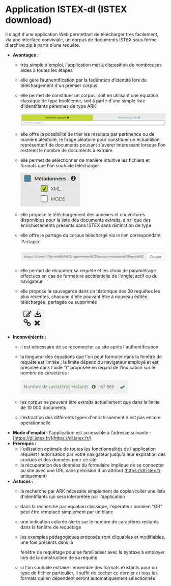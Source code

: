 # Application ISTEX-dl \(ISTEX download\)

Il s'agit d'une application Web permettant de télécharger très facilement, via une interface conviviale, un corpus de documents ISTEX sous forme d'archive zip à partir d’une requête.

* **Avantages :**
  * très simple d'emploi, l'application met à disposition de nombreuses aides à toutes les étapes
  * elle gère l’authentification par la fédération d’identité lors du téléchargement d'un premier corpus
  * elle permet de constituer un corpus, soit en utilisant une équation classique de type booléenne, soit à partir d'une simple liste d'identifiants pérennes de type ARK  

    ![](../../.gitbook/assets/capture_doc2.PNG)

  * elle offre la possibilité de trier les résultats par pertinence ou de manière aléatoire, le tirage aléatoire pour constituer un échantillon représentatif de documents pouvant s'avérer intéressant lorsque l'on restreint le nombre de documents à extraire
  * elle permet de sélectionner de manière intuitive les fichiers et formats que l'on souhaite télécharger  

    ![](../../.gitbook/assets/capture_doc5.PNG)

  * elle propose le téléchargement des annexes et couvertures disponibles pour la liste des documents extraits, ainsi que des enrichissements présents dans ISTEX sans distinction de type
  * elle offre le partage du corpus téléchargé via le lien correspondant ![](../../.gitbook/assets/capture_doc6.PNG) 
  * elle permet de récupérer sa requête et les choix de paramétrage effectués en cas de fermeture accidentelle de l'onglet actif ou du navigateur
  * elle propose la sauvegarde dans un historique des 30 requêtes les plus récentes, chacune d'elle pouvant être à nouveau éditée, téléchargée, partagée ou supprimée  

    ![](../../.gitbook/assets/capture_doc4.PNG)
* **Inconvénients :**
  * il est nécessaire de se reconnecter au site après l'authentification
  * la longueur des équations que l'on peut formuler dans la fenêtre de requête est limitée ; la limite dépend du navigateur employé et est précisée dans l'aide "i" proposée en regard de l'indication sur le nombre de caractères :

    ![](../../.gitbook/assets/capture_doc_dl.PNG)

  * les corpus ne peuvent être extraits actuellement que dans la limite de 10 000 documents
  * l'extraction des différents types d'enrichissement n'est pas encore opérationnelle
* **Mode d'emploi :** l'application est accessible à l’adresse suivante : [https://dl.istex.fr/](https://dl.istex.fr/)
* **Prérequis :**
  * l'utilisation optimale de toutes les fonctionnalités de l'application requiert l'autorisation par votre navigateur jusqu'à leur expiration des cookies et des données pour ce site
  * la récupération des données du formulaire implique de se connecter au site avec une URL sans précision d'un attribut \(https://dl.istex.fr uniquement\)
* **Astuces :** 
  * la recherche par ARK nécessite simplement de copier/coller une liste d'identifiants qui sera interprétée par l'application
  * dans la recherche par équation classique, l'opérateur booléen "OR" peut être remplacé simplement par un blanc
  * une indication colorée alerte sur le nombre de caractères restants dans la fenêtre de requêtage 
  * les exemples pédagogiques proposés sont cliquables et modifiables, une fois présents dans la  

    fenêtre de requêtage pour se familiariser avec la syntaxe à employer lors de la construction de sa requête 

  * si l'on souhaite extraire l'ensemble des formats existants pour un type de fichier particulier, il suffit de cocher ce dernier et tous les formats qui en dépendent seront automatiquement sélectionnés





